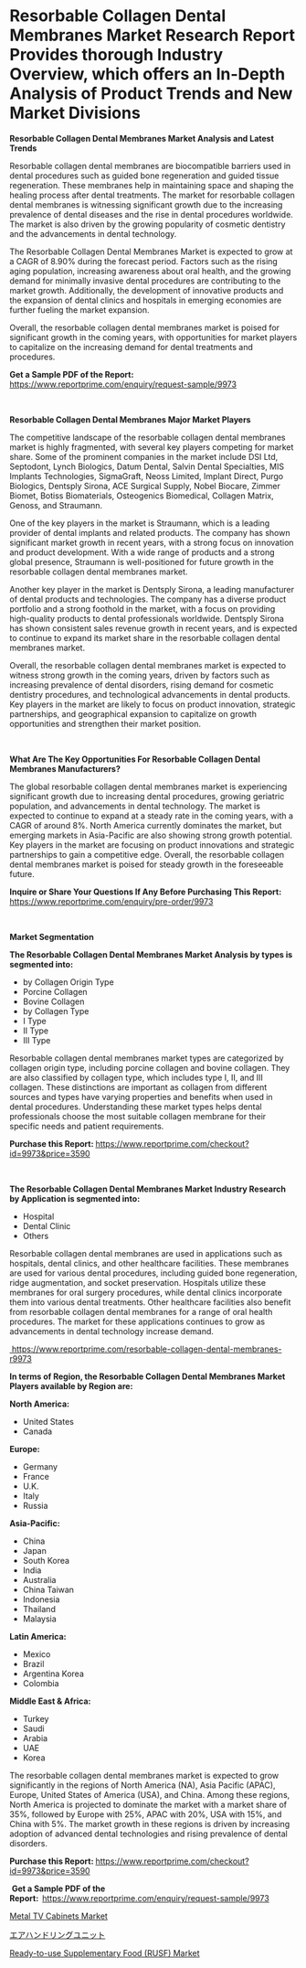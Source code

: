 <p><h1>Resorbable Collagen Dental Membranes Market Research Report Provides thorough Industry Overview, which offers an In-Depth Analysis of Product Trends and New Market Divisions</h1></p><p><strong>Resorbable Collagen Dental Membranes Market Analysis and Latest Trends</strong></p>
<p><p>Resorbable collagen dental membranes are biocompatible barriers used in dental procedures such as guided bone regeneration and guided tissue regeneration. These membranes help in maintaining space and shaping the healing process after dental treatments. The market for resorbable collagen dental membranes is witnessing significant growth due to the increasing prevalence of dental diseases and the rise in dental procedures worldwide. The market is also driven by the growing popularity of cosmetic dentistry and the advancements in dental technology.</p><p>The Resorbable Collagen Dental Membranes Market is expected to grow at a CAGR of 8.90% during the forecast period. Factors such as the rising aging population, increasing awareness about oral health, and the growing demand for minimally invasive dental procedures are contributing to the market growth. Additionally, the development of innovative products and the expansion of dental clinics and hospitals in emerging economies are further fueling the market expansion.</p><p>Overall, the resorbable collagen dental membranes market is poised for significant growth in the coming years, with opportunities for market players to capitalize on the increasing demand for dental treatments and procedures.</p></p>
<p><strong>Get a Sample PDF of the Report:&nbsp;</strong> <a href="https://www.reportprime.com/enquiry/request-sample/9973">https://www.reportprime.com/enquiry/request-sample/9973</a></p>
<p>&nbsp;</p>
<p><strong>Resorbable Collagen Dental Membranes Major Market Players</strong></p>
<p><p>The competitive landscape of the resorbable collagen dental membranes market is highly fragmented, with several key players competing for market share. Some of the prominent companies in the market include DSI Ltd, Septodont, Lynch Biologics, Datum Dental, Salvin Dental Specialties, MIS Implants Technologies, SigmaGraft, Neoss Limited, Implant Direct, Purgo Biologics, Dentsply Sirona, ACE Surgical Supply, Nobel Biocare, Zimmer Biomet, Botiss Biomaterials, Osteogenics Biomedical, Collagen Matrix, Genoss, and Straumann.</p><p>One of the key players in the market is Straumann, which is a leading provider of dental implants and related products. The company has shown significant market growth in recent years, with a strong focus on innovation and product development. With a wide range of products and a strong global presence, Straumann is well-positioned for future growth in the resorbable collagen dental membranes market.</p><p>Another key player in the market is Dentsply Sirona, a leading manufacturer of dental products and technologies. The company has a diverse product portfolio and a strong foothold in the market, with a focus on providing high-quality products to dental professionals worldwide. Dentsply Sirona has shown consistent sales revenue growth in recent years, and is expected to continue to expand its market share in the resorbable collagen dental membranes market.</p><p>Overall, the resorbable collagen dental membranes market is expected to witness strong growth in the coming years, driven by factors such as increasing prevalence of dental disorders, rising demand for cosmetic dentistry procedures, and technological advancements in dental products. Key players in the market are likely to focus on product innovation, strategic partnerships, and geographical expansion to capitalize on growth opportunities and strengthen their market position.</p></p>
<p>&nbsp;</p>
<p><strong>What Are The Key Opportunities For Resorbable Collagen Dental Membranes Manufacturers?</strong></p>
<p><p>The global resorbable collagen dental membranes market is experiencing significant growth due to increasing dental procedures, growing geriatric population, and advancements in dental technology. The market is expected to continue to expand at a steady rate in the coming years, with a CAGR of around 8%. North America currently dominates the market, but emerging markets in Asia-Pacific are also showing strong growth potential. Key players in the market are focusing on product innovations and strategic partnerships to gain a competitive edge. Overall, the resorbable collagen dental membranes market is poised for steady growth in the foreseeable future.</p></p>
<p><strong>Inquire or Share Your Questions If Any Before Purchasing This Report:</strong> <a href="https://www.reportprime.com/enquiry/pre-order/9973">https://www.reportprime.com/enquiry/pre-order/9973</a></p>
<p>&nbsp;</p>
<p><strong>Market Segmentation</strong></p>
<p><strong>The Resorbable Collagen Dental Membranes Market Analysis by types is segmented into:</strong></p>
<p><ul><li>by Collagen Origin Type</li><li>Porcine Collagen</li><li>Bovine Collagen</li><li>by Collagen Type</li><li>I Type</li><li>II Type</li><li>III Type</li></ul></p>
<p><p>Resorbable collagen dental membranes market types are categorized by collagen origin type, including porcine collagen and bovine collagen. They are also classified by collagen type, which includes type I, II, and III collagen. These distinctions are important as collagen from different sources and types have varying properties and benefits when used in dental procedures. Understanding these market types helps dental professionals choose the most suitable collagen membrane for their specific needs and patient requirements.</p></p>
<p><strong>Purchase this Report:&nbsp;</strong><a href="https://www.reportprime.com/checkout?id=9973&price=3590">https://www.reportprime.com/checkout?id=9973&price=3590</a></p>
<p>&nbsp;</p>
<p><strong>The Resorbable Collagen Dental Membranes Market Industry Research by Application is segmented into:</strong></p>
<p><ul><li>Hospital</li><li>Dental Clinic</li><li>Others</li></ul></p>
<p><p>Resorbable collagen dental membranes are used in applications such as hospitals, dental clinics, and other healthcare facilities. These membranes are used for various dental procedures, including guided bone regeneration, ridge augmentation, and socket preservation. Hospitals utilize these membranes for oral surgery procedures, while dental clinics incorporate them into various dental treatments. Other healthcare facilities also benefit from resorbable collagen dental membranes for a range of oral health procedures. The market for these applications continues to grow as advancements in dental technology increase demand.</p></p>
<p><a href="https://www.reportprime.com/resorbable-collagen-dental-membranes-r9973">&nbsp;https://www.reportprime.com/resorbable-collagen-dental-membranes-r9973</a></p>
<p><strong>In terms of Region, the Resorbable Collagen Dental Membranes Market Players available by Region are:</strong></p>
<p>
    <p> <strong> North America: </strong>
        <ul>
            <li>United States</li>
            <li>Canada</li>
        </ul>
        </p> 
    <p> <strong> Europe: </strong>
        <ul>
            <li>Germany</li>
            <li>France</li>
            <li>U.K.</li>
            <li>Italy</li>
            <li>Russia</li>
        </ul>
        </p> 
    <p> <strong> Asia-Pacific: </strong>
        <ul>
            <li>China</li>
            <li>Japan</li>
            <li>South Korea</li>
            <li>India</li>
            <li>Australia</li>
            <li>China Taiwan</li>
            <li>Indonesia</li>
            <li>Thailand</li>
            <li>Malaysia</li>
        </ul>
        </p> 
    <p> <strong> Latin America: </strong>
        <ul>
            <li>Mexico</li>
            <li>Brazil</li>
            <li>Argentina Korea</li>
            <li>Colombia</li>
        </ul>
        </p> 
    <p> <strong> Middle East & Africa: </strong>
        <ul>
            <li>Turkey</li>
            <li>Saudi</li>
            <li>Arabia</li>
            <li>UAE</li>
            <li>Korea</li>
        </ul>
    </p>
    </p>
<p><p>The resorbable collagen dental membranes market is expected to grow significantly in the regions of North America (NA), Asia Pacific (APAC), Europe, United States of America (USA), and China. Among these regions, North America is projected to dominate the market with a market share of 35%, followed by Europe with 25%, APAC with 20%, USA with 15%, and China with 5%. The market growth in these regions is driven by increasing adoption of advanced dental technologies and rising prevalence of dental disorders.</p></p>
<p><strong>Purchase this Report: </strong><a href="https://www.reportprime.com/checkout?id=9973&price=3590">https://www.reportprime.com/checkout?id=9973&price=3590</a></p>
<p>&nbsp;<strong>Get a Sample PDF of the Report:&nbsp;&nbsp;</strong><a href="https://www.reportprime.com/enquiry/request-sample/9973">https://www.reportprime.com/enquiry/request-sample/9973</a></p>
<p><strong></strong></p>
<p><p><a href="https://issuu.com/reportprime-2/docs/metal-tv-cabinets-market-size-2030.pptx">Metal TV Cabinets Market</a></p><p><a href="https://github.com/SimeonBode1/Market-Research-Report-List-1/blob/main/742777979086.md">エアハンドリングユニット</a></p><p><a href="https://view.publitas.com/reportprime-1/decoding-ready-to-use-supplementary-food-rusf-market-metrics-market-share-trends-and-growth-patterns/">Ready-to-use Supplementary Food (RUSF) Market</a></p></p>